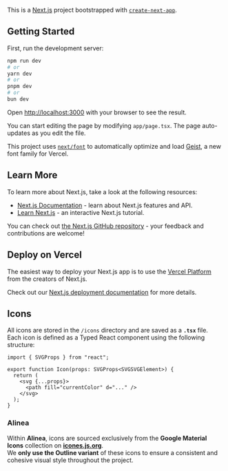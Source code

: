 This is a [Next.js](https://nextjs.org) project bootstrapped with [`create-next-app`](https://nextjs.org/docs/app/api-reference/cli/create-next-app).

## Getting Started

First, run the development server:

```bash
npm run dev
# or
yarn dev
# or
pnpm dev
# or
bun dev
```

Open [http://localhost:3000](http://localhost:3000) with your browser to see the result.

You can start editing the page by modifying `app/page.tsx`. The page auto-updates as you edit the file.

This project uses [`next/font`](https://nextjs.org/docs/app/building-your-application/optimizing/fonts) to automatically optimize and load [Geist](https://vercel.com/font), a new font family for Vercel.

## Learn More

To learn more about Next.js, take a look at the following resources:

- [Next.js Documentation](https://nextjs.org/docs) - learn about Next.js features and API.
- [Learn Next.js](https://nextjs.org/learn) - an interactive Next.js tutorial.

You can check out [the Next.js GitHub repository](https://github.com/vercel/next.js) - your feedback and contributions are welcome!

## Deploy on Vercel

The easiest way to deploy your Next.js app is to use the [Vercel Platform](https://vercel.com/new?utm_medium=default-template&filter=next.js&utm_source=create-next-app&utm_campaign=create-next-app-readme) from the creators of Next.js.

Check out our [Next.js deployment documentation](https://nextjs.org/docs/app/building-your-application/deploying) for more details.

## Icons

All icons are stored in the `/icons` directory and are saved as a **`.tsx`** file.  
Each icon is defined as a Typed React component using the following structure:

```tsx
import { SVGProps } from "react";

export function Icon(props: SVGProps<SVGSVGElement>) {
  return (
    <svg {...props}>
      <path fill="currentColor" d="..." />
    </svg>
  );
}
```

### Alinea

Within **Alinea**, icons are sourced exclusively from the **Google Material Icons** collection on [**icones.js.org**](https://icones.js.org/collection/ic?variant=Outline).  
We **only use the Outline variant** of these icons to ensure a consistent and cohesive visual style throughout the project.
